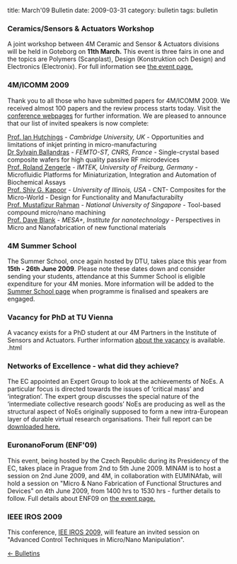 title: March'09 Bulletin
date: 2009-03-31 
category: bulletin
tags: bulletin

<!--break-->
### Ceramics/Sensors & Actuators Workshop

A joint workshop between 4M Ceramic and Sensor & Actuators divisions will be held in Goteborg on <strong>11th March.</strong>   This event is three fairs in one and the topics are Polymers (Scanplast), Design (Konstruktion och Design) and Electronics (Electronix). For full information see [the event page.](/4m-association/node/55)

### 4M/ICOMM 2009

Thank you to all those who have submitted papers for 4M/ICOMM 2009. We received almost 100 papers and the review process starts today. Visit the [conference webpages](/4m-association/conference/2009 "conference webpages") for further information. We are pleased to announce that our list of invited speakers is now complete:  

[Prof. Ian Hutchings](/4m-association/node/76) - <i>Cambridge University, UK</i> -  Opportunities and limitations of inkjet printing in micro-manufacturing    
[Dr Sylvain Ballandras](/4m-association/node/72) - <i>FEMTO-ST, CNRS, France</i> - Single-crystal based composite wafers for high quality passive RF microdevices  
[Prof. Roland Zengerle](/4m-association/node/71) - <i>IMTEK, University of Freiburg, Germany</i> - Microfluidic Platforms for Miniaturization, Integration and Automation of Biochemical Assays  
[Prof. Shiv G. Kapoor](/4m-association/node/73) - <i>University of Illinois, USA</i> - CNT- Composites for the Micro-World - Design for Functionality and Manufacturabilty  
[Prof. Mustafizur Rahman](/4m-association/conference/2009/Speakers/Mustafizur-Rahman) - <i>National University of Singapore</i> - Tool-based compound micro/nano machining  
[Prof. Dave Blank](/4m-association/conference/2009/Speakers/DaveBlank) - <i>MESA+, Institute for nanotechnology</i> - Perspectives in Micro and Nanofabrication of new functional materials  

### 4M Summer School

The Summer School, once again hosted by DTU, takes place this year from **15th - 26th June 2009**. Please note these dates down and consider sending your students, attendance at this Summer School is eligible expenditure for your 4M monies. More information will be added to the [Summer School page](/4m-association/event/4M-Summer-School) when programme is finalised and speakers are engaged.

### Vacancy for PhD at TU Vienna

A vacancy exists for a PhD student at our 4M Partners in the Institute of Sensors and Actuators. Further information [about the vacancy](/4m-association/content/PhD-position-ISAS-TU-Vienna/PhD-position-ISAS-TU-Vienna.html) is available. .html

### Networks of Excellence - what did they achieve?

The EC appointed an Expert Group to look at the achievements of NoEs. A particular focus is directed towards the issues of ‘critical mass’ and ‘integration’. The expert group discusses the special nature of the ‘intermediate collective research goods’ NoEs are producing as well as the structural aspect of NoEs originally supposed to form a new intra-European layer of durable virtual research organisations. Their full report can be [downloaded here.](/4m-association/content/Expert-Group-future-Networks-Excellence-Final-Report/Expert-Group-future-Networks-Excellence-Final-Report.html)

### EuronanoForum (ENF'09)

This event, being hosted by the Czech Republic during its Presidency of the EC, takes place in Prague from 2nd to 5th June 2009. MINAM is to host a session on 2nd June 2009, and 4M, in collaboration with EUMINAfab, will hold a session on "Micro & Nano Fabrication of Functional Structures and Devices" on 4th June 2009, from 1400 hrs to 1530 hrs - further details to follow. Full details about ENF09 on [the event page.](/4m-association/node/68 "4M events list")

### IEEE IROS 2009

This conference, [IEE IROS 2009,](http://www.iros09.mtu.edu/index.php/IROS_2009:_The_2009_IEEE/RSJ_International_Conference_on_Intelligent_RObots_and_Systems) will feature an invited session on "Advanced Control Techniques in Micro/Nano Manipulation".

[&larr; Bulletins](/4m-association/bulletin/index.html)
